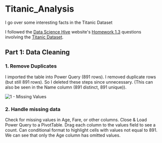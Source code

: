 # Titanic_Analysis
I go over some interesting facts in the Titanic Dataset

I followed the [Data Science Hive](https://www.datasciencehive.com/data-analyst-path) website's [Homework 1.3](https://docs.google.com/document/d/1HN-zwCLdtYvAd3qWYxuD9TOikR1M_IUOtvLZ2lzW5lU/edit?tab=t.0#heading=h.rsgtiadapi5j) questions involving the [Titanic Dataset](https://www.kaggle.com/datasets/yasserh/titanic-dataset).

## Part 1: Data Cleaning

### 1. Remove Duplicates
  I imported the table into Power Query (891 rows).
  I removed duplicate rows (but still 891 rows).
  So I deleted these steps since unnecessary.
  (This can also be seen in the Name column (891 distinct, 891 unique)).

 ![1 - Missing Values](https://github.com/user-attachments/assets/ab81bb37-84e6-4405-b01e-da9c34f6e456)

 ### 2. Handle missing data
 Check for missing values in Age, Fare, or other columns.
	Close & Load Power Query to a PivotTable.
	Drag each column to the values field to see a count.
	Can conditional format to highlight cells with values not equal to 891.
	We can see that only the Age column has omitted values.

